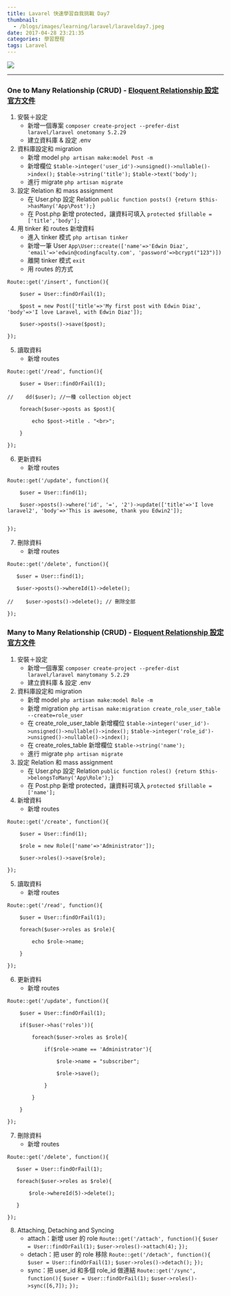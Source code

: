```yaml
---
title: Lavarel 快速學習自我挑戰 Day7
thumbnail:
  - /blogs/images/learning/laravel/laravelday7.jpeg
date: 2017-04-28 23:21:35
categories: 學習歷程
tags: Laravel
---
```

<img src="/blogs/images/learning/laravel/laravelday7.jpeg">

***
### One to Many Relationship (CRUD) - [Eloquent Relationship 設定官方文件](https://laravel.com/docs/5.2/eloquent-relationships)
1. 安裝＋設定
    - 新增一個專案
    `composer create-project --prefer-dist laravel/laravel onetomany 5.2.29`
    - 建立資料庫 & 設定 .env
2. 資料庫設定和 migration
    - 新增 model
    `php artisan make:model Post -m`
    - 新增欄位
    `$table->integer('user_id')->unsigned()->nullable()->index();`
    `$table->string('title');`
    `$table->text('body');`
    - 進行 migrate
    `php artisan migrate`
3. 設定 Relation 和 mass assignment
    - 在 User.php 設定 Relation
    `public function posts() {return $this->hasMany('App\Post');}`
    - 在 Post.php 新增 protected，讓資料可填入
    `protected $fillable = ['title','body'];`
4. 用 tinker 和 routes 新增資料
    - 進入 tinker 模式
    `php artisan tinker`
    - 新增一筆 User
    `App\User::create(['name'=>'Edwin Diaz', 'email'=>'edwin@codingfaculty.com', 'password'=>bcrypt("123")])`
    - 離開 tinker 模式
    `exit`
    - 用 routes 的方式
```
Route::get('/insert', function(){

    $user = User::findOrFail(1);

    $post = new Post(['title'=>'My first post with Edwin Diaz', 'body'=>'I love Laravel, with Edwin Diaz']);
    
    $user->posts()->save($post);
    
});
```
5. 讀取資料
    - 新增 routes
```
Route::get('/read', function(){

    $user = User::findOrFail(1);

//    dd($user); //一種 collection object

    foreach($user->posts as $post){

        echo $post->title . "<br>";

    }

});
```
6. 更新資料
    - 新增 routes
```
Route::get('/update', function(){

    $user = User::find(1);

    $user->posts()->where('id', '=', '2')->update(['title'=>'I love laravel2', 'body'=>'This is awesome, thank you Edwin2']);


});
```
7. 刪除資料
    - 新增 routes
```
Route::get('/delete', function(){

   $user = User::find(1);

   $user->posts()->whereId(1)->delete();

//    $user->posts()->delete(); // 刪除全部

});
```
### Many to Many Relationship (CRUD) - [Eloquent Relationship 設定官方文件](https://laravel.com/docs/5.2/eloquent-relationships)
1. 安裝＋設定
    - 新增一個專案
    `composer create-project --prefer-dist laravel/laravel manytomany 5.2.29`
    - 建立資料庫 & 設定 .env
2. 資料庫設定和 migration
    - 新增 model
    `php artisan make:model Role -m`
    - 新增 migration
    `php artisan make:migration create_role_user_table --create=role_user`
    - 在 create\_role\_user_table 新增欄位
    `$table->integer('user_id')->unsigned()->nullable()->index();`
    `$table->integer('role_id')->unsigned()->nullable()->index();`
    - 在 create\_roles_table 新增欄位
    `$table->string('name');`
    - 進行 migrate
    `php artisan migrate`
3. 設定 Relation 和 mass assignment
    - 在 User.php 設定 Relation
    `public function roles() {return $this->belongsToMany('App\Role');}`
    - 在 Post.php 新增 protected，讓資料可填入
    `protected $fillable = ['name'];`
4. 新增資料
    - 新增 routes
```
Route::get('/create', function(){

    $user = User::find(1);

    $role = new Role(['name'=>'Administrator']);

    $user->roles()->save($role);

});
```
5. 讀取資料
    - 新增 routes
```
Route::get('/read', function(){

    $user = User::findOrFail(1);

    foreach($user->roles as $role){

        echo $role->name;

    }

});
```
6. 更新資料
    - 新增 routes
```
Route::get('/update', function(){

    $user = User::findOrFail(1);

    if($user->has('roles')){

        foreach($user->roles as $role){

            if($role->name == 'Administrator'){

                $role->name = "subscriber";

                $role->save();

            }

        }

    }

});
```
7. 刪除資料
    - 新增 routes
```
Route::get('/delete', function(){

   $user = User::findOrFail(1);

   foreach($user->roles as $role){

       $role->whereId(5)->delete();

   }

});
```
8. Attaching, Detaching and Syncing
    - attach：新增 user 的 role
    `Route::get('/attach', function(){`
        `$user = User::findOrFail(1);`
        `$user->roles()->attach(4);`
    `});`
    - detach：把 user 的 role 移除
    `Route::get('/detach', function(){`
        `$user = User::findOrFail(1);`
        `$user->roles()->detach();`
    `});`
    - sync：把 user\_id 和多個 role_id 做連結
    `Route::get('/sync', function(){`
        `$user = User::findOrFail(1);`
        `$user->roles()->sync([6,7]);`
    `});`

    





